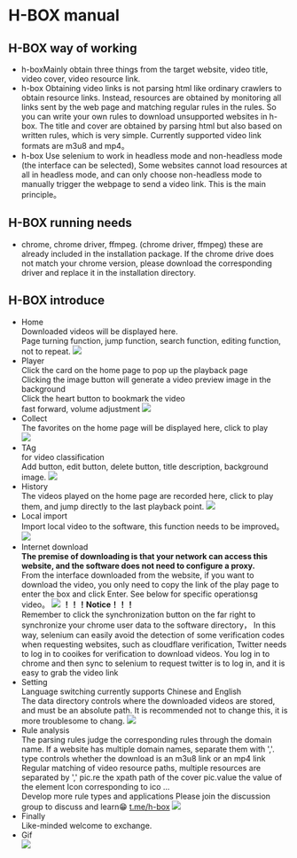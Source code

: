 # H-BOX manual
## H-BOX way of working
- h-boxMainly obtain three things from the target website, video title, video cover, video resource link.
- h-box Obtaining video links is not parsing html like ordinary crawlers to obtain resource links.
  Instead, resources are obtained by monitoring all links sent by the web page and matching regular rules in the rules.
  So you can write your own rules to download unsupported websites in h-box.
  The title and cover are obtained by parsing html but also based on written rules, 
  which is very simple. Currently supported video link formats are m3u8 and mp4。
- h-box Use selenium to work in headless mode and non-headless mode (the interface can be selected),
  Some websites cannot load resources at all in headless mode, and can only choose non-headless mode to manually trigger the webpage to send a video link.
  This is the main principle。
## H-BOX running needs
- chrome, chrome driver, ffmpeg. (chrome driver, ffmpeg) these are already included in the installation package.
  If the chrome drive does not match your chrome version, please download the corresponding driver and replace it in the installation directory.
## H-BOX introduce
- Home<br>
   Downloaded videos will be displayed here.<br>
    Page turning function, jump function, search function, editing function, not to repeat.
  ![](https://github.com/alishanjack/h-box/blob/main/img/home.jpg)
- Player<br>
  Click the card on the home page to pop up the playback page<br>
  Clicking the image button will generate a video preview image in the background<br>
  Click the heart button to bookmark the video<br>
  fast forward, volume adjustment
  ![](https://github.com/alishanjack/h-box/blob/main/img/121441.jpg)
- Collect<br>
  The favorites on the home page will be displayed here, click to play<br>
  ![](https://github.com/alishanjack/h-box/blob/main/img/collect.jpg)
- TAg<br>
  for video classification<br>
  Add button, edit button, delete button, title description, background image.
  ![](https://github.com/alishanjack/h-box/blob/main/img/tag.jpg)
- History<br>
  The videos played on the home page are recorded here, click to play them, and jump directly to the last playback point.
  ![](https://github.com/alishanjack/h-box/blob/main/img/history.jpg)
- Local import<br>
  Import local video to the software, this function needs to be improved。
  ![](https://github.com/alishanjack/h-box/blob/main/img/local.jpg)
- Internet download<br>
  **The premise of downloading is that your network can access this website, and the software does not need to configure a proxy.**<br>
  From the interface downloaded from the website, if you want to download the video, you only need to copy the link of the play page to
  enter the box and click Enter. See below for specific operationsg video。
  ![](https://github.com/alishanjack/h-box/blob/main/img/net.jpg)
  **！！！Notice！！！**<br>
  Remember to click the synchronization button on the far right to synchronize your chrome user data to the software directory，
  In this way, selenium can easily avoid the detection of some verification codes when requesting websites, such as cloudflare verification,
  Twitter needs to log in to cooikes for verification to download videos. You log in to chrome and then sync to selenium
  to request twitter is to log in, and it is easy to grab the video link
- Setting<br>
  Language switching currently supports Chinese and English<br>
  The data directory controls where the downloaded videos are stored, and must be an absolute path. It is recommended not to change this, it is more troublesome to chang.
  ![](https://github.com/alishanjack/h-box/blob/main/img/set.jpg)
- Rule analysis<br>
  The parsing rules judge the corresponding rules through the domain name. If a website has multiple domain names, separate them with ','.<br>
  type controls whether the download is an m3u8 link or an mp4 link<br>
  Regular matching of video resource paths, multiple resources are separated by ','
  pic.re the xpath path of the cover pic.value the value of the element
  Icon corresponding to ico
  ...<br>
  Develop more rule types and applications Please join the discussion group to discuss and learn😁 [t.me/h-box](https://t.me/hboxapp)
  ![](https://github.com/alishanjack/h-box/blob/main/img/rule.jpg)
- Finally<br>
  Like-minded welcome to exchange.
- Gif<br>
  ![](https://github.com/alishanjack/h-box/blob/main/img/H-box.gif)  
  
